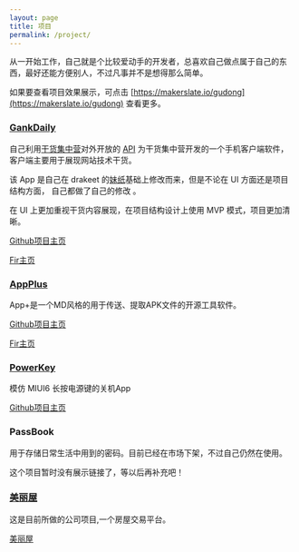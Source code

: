 ```yaml
---
layout: page
title: 项目
permalink: /project/
---
```


从一开始工作，自己就是个比较爱动手的开发者，总喜欢自己做点属于自己的东西，最好还能方便别人，不过凡事并不是想得那么简单。

如果要查看项目效果展示，可点击 [https://makerslate.io/gudong](https://makerslate.io/gudong) 查看更多。

### [GankDaily](https://github.com/maoruibin/GankDaily)
自己利用[干货集中营](http://gank.io/)对外开放的 [API](http://gank.io/api) 为干货集中营开发的一个手机客户端软件，客户端主要用于展现网站技术干货。

该 App 是自己在 drakeet 的[妹纸](https://github.com/drakeet/Meizhi)基础上修改而来，但是不论在 UI 方面还是项目结构方面，
自己都做了自己的修改 。

在 UI 上更加重视干货内容展现，在项目结构设计上使用 MVP 模式，项目更加清晰。 

[Github项目主页](https://github.com/maoruibin/GankDaily)

[Fir主页](http://fir.im/gankdaily  )

### [AppPlus](https://github.com/maoruibin/AppPlus)
App+是一个MD风格的用于传送、提取APK文件的开源工具软件。

[Github项目主页](https://github.com/maoruibin/AppPlus)

[Fir主页](http://fir.im/appplus  )

### [PowerKey](https://github.com/maoruibin/PowerKey)
模仿 MIUI6 长按电源键的关机App

[Github项目主页](https://github.com/maoruibin/PowerKey) 

### PassBook
用于存储日常生活中用到的密码。目前已经在市场下架，不过自己仍然在使用。

这个项目暂时没有展示链接了，等以后再补充吧！

### [美丽屋](http://bj.meiliwu.com/)

这是目前所做的公司项目,一个房屋交易平台。

[美丽屋](http://bj.meiliwu.com/)

